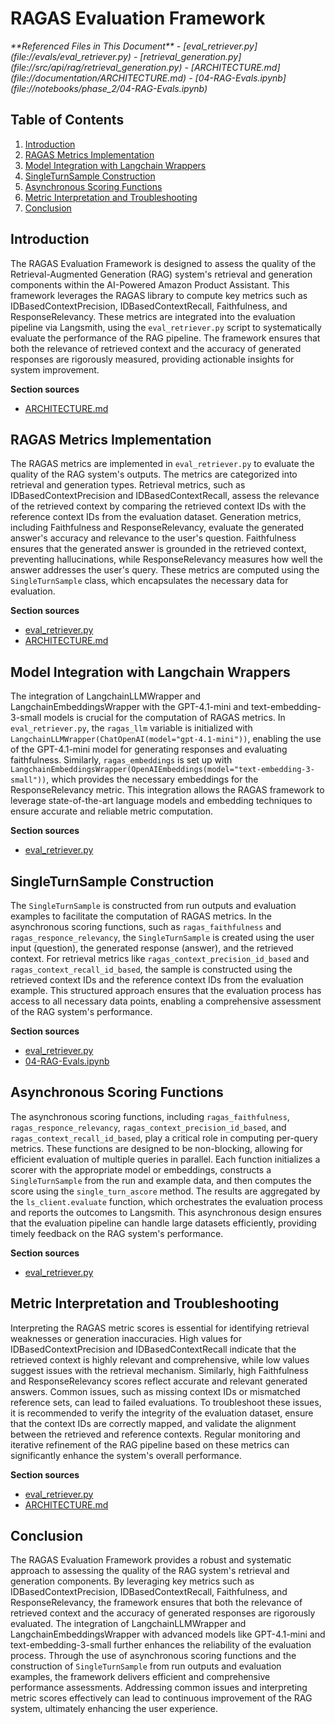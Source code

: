 # RAGAS Evaluation Framework

<cite>
**Referenced Files in This Document**   
- [eval_retriever.py](file://evals/eval_retriever.py)
- [retrieval_generation.py](file://src/api/rag/retrieval_generation.py)
- [ARCHITECTURE.md](file://documentation/ARCHITECTURE.md)
- [04-RAG-Evals.ipynb](file://notebooks/phase_2/04-RAG-Evals.ipynb)
</cite>

## Table of Contents
1. [Introduction](#introduction)
2. [RAGAS Metrics Implementation](#ragas-metrics-implementation)
3. [Model Integration with Langchain Wrappers](#model-integration-with-langchain-wrappers)
4. [SingleTurnSample Construction](#singleturnsample-construction)
5. [Asynchronous Scoring Functions](#asynchronous-scoring-functions)
6. [Metric Interpretation and Troubleshooting](#metric-interpretation-and-troubleshooting)
7. [Conclusion](#conclusion)

## Introduction
The RAGAS Evaluation Framework is designed to assess the quality of the Retrieval-Augmented Generation (RAG) system's retrieval and generation components within the AI-Powered Amazon Product Assistant. This framework leverages the RAGAS library to compute key metrics such as IDBasedContextPrecision, IDBasedContextRecall, Faithfulness, and ResponseRelevancy. These metrics are integrated into the evaluation pipeline via Langsmith, using the `eval_retriever.py` script to systematically evaluate the performance of the RAG pipeline. The framework ensures that both the relevance of retrieved context and the accuracy of generated responses are rigorously measured, providing actionable insights for system improvement.

**Section sources**
- [ARCHITECTURE.md](file://documentation/ARCHITECTURE.md#L1050-L1087)

## RAGAS Metrics Implementation
The RAGAS metrics are implemented in `eval_retriever.py` to evaluate the quality of the RAG system's outputs. The metrics are categorized into retrieval and generation types. Retrieval metrics, such as IDBasedContextPrecision and IDBasedContextRecall, assess the relevance of the retrieved context by comparing the retrieved context IDs with the reference context IDs from the evaluation dataset. Generation metrics, including Faithfulness and ResponseRelevancy, evaluate the generated answer's accuracy and relevance to the user's question. Faithfulness ensures that the generated answer is grounded in the retrieved context, preventing hallucinations, while ResponseRelevancy measures how well the answer addresses the user's query. These metrics are computed using the `SingleTurnSample` class, which encapsulates the necessary data for evaluation.

**Section sources**
- [eval_retriever.py](file://evals/eval_retriever.py#L0-L79)
- [ARCHITECTURE.md](file://documentation/ARCHITECTURE.md#L1050-L1087)

## Model Integration with Langchain Wrappers
The integration of LangchainLLMWrapper and LangchainEmbeddingsWrapper with the GPT-4.1-mini and text-embedding-3-small models is crucial for the computation of RAGAS metrics. In `eval_retriever.py`, the `ragas_llm` variable is initialized with `LangchainLLMWrapper(ChatOpenAI(model="gpt-4.1-mini"))`, enabling the use of the GPT-4.1-mini model for generating responses and evaluating faithfulness. Similarly, `ragas_embeddings` is set up with `LangchainEmbeddingsWrapper(OpenAIEmbeddings(model="text-embedding-3-small"))`, which provides the necessary embeddings for the ResponseRelevancy metric. This integration allows the RAGAS framework to leverage state-of-the-art language models and embedding techniques to ensure accurate and reliable metric computation.

**Section sources**
- [eval_retriever.py](file://evals/eval_retriever.py#L0-L79)

## SingleTurnSample Construction
The `SingleTurnSample` is constructed from run outputs and evaluation examples to facilitate the computation of RAGAS metrics. In the asynchronous scoring functions, such as `ragas_faithfulness` and `ragas_responce_relevancy`, the `SingleTurnSample` is created using the user input (question), the generated response (answer), and the retrieved context. For retrieval metrics like `ragas_context_precision_id_based` and `ragas_context_recall_id_based`, the sample is constructed using the retrieved context IDs and the reference context IDs from the evaluation example. This structured approach ensures that the evaluation process has access to all necessary data points, enabling a comprehensive assessment of the RAG system's performance.

**Section sources**
- [eval_retriever.py](file://evals/eval_retriever.py#L0-L79)
- [04-RAG-Evals.ipynb](file://notebooks/phase_2/04-RAG-Evals.ipynb#L0-L449)

## Asynchronous Scoring Functions
The asynchronous scoring functions, including `ragas_faithfulness`, `ragas_responce_relevancy`, `ragas_context_precision_id_based`, and `ragas_context_recall_id_based`, play a critical role in computing per-query metrics. These functions are designed to be non-blocking, allowing for efficient evaluation of multiple queries in parallel. Each function initializes a scorer with the appropriate model or embeddings, constructs a `SingleTurnSample` from the run and example data, and then computes the score using the `single_turn_ascore` method. The results are aggregated by the `ls_client.evaluate` function, which orchestrates the evaluation process and reports the outcomes to Langsmith. This asynchronous design ensures that the evaluation pipeline can handle large datasets efficiently, providing timely feedback on the RAG system's performance.

**Section sources**
- [eval_retriever.py](file://evals/eval_retriever.py#L0-L79)

## Metric Interpretation and Troubleshooting
Interpreting the RAGAS metric scores is essential for identifying retrieval weaknesses or generation inaccuracies. High values for IDBasedContextPrecision and IDBasedContextRecall indicate that the retrieved context is highly relevant and comprehensive, while low values suggest issues with the retrieval mechanism. Similarly, high Faithfulness and ResponseRelevancy scores reflect accurate and relevant generated answers. Common issues, such as missing context IDs or mismatched reference sets, can lead to failed evaluations. To troubleshoot these issues, it is recommended to verify the integrity of the evaluation dataset, ensure that the context IDs are correctly mapped, and validate the alignment between the retrieved and reference contexts. Regular monitoring and iterative refinement of the RAG pipeline based on these metrics can significantly enhance the system's overall performance.

**Section sources**
- [eval_retriever.py](file://evals/eval_retriever.py#L0-L79)
- [ARCHITECTURE.md](file://documentation/ARCHITECTURE.md#L1087-L1104)

## Conclusion
The RAGAS Evaluation Framework provides a robust and systematic approach to assessing the quality of the RAG system's retrieval and generation components. By leveraging key metrics such as IDBasedContextPrecision, IDBasedContextRecall, Faithfulness, and ResponseRelevancy, the framework ensures that both the relevance of retrieved context and the accuracy of generated responses are rigorously evaluated. The integration of LangchainLLMWrapper and LangchainEmbeddingsWrapper with advanced models like GPT-4.1-mini and text-embedding-3-small further enhances the reliability of the evaluation process. Through the use of asynchronous scoring functions and the construction of `SingleTurnSample` from run outputs and evaluation examples, the framework delivers efficient and comprehensive performance assessments. Addressing common issues and interpreting metric scores effectively can lead to continuous improvement of the RAG system, ultimately enhancing the user experience.